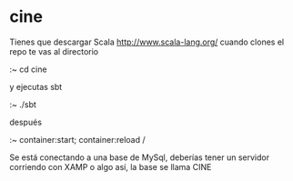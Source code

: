 cine
====

Tienes que descargar Scala http://www.scala-lang.org/
cuando clones el repo te vas al directorio 

:~ cd cine

y ejecutas sbt

:~ ./sbt

después

:~ container:start; container:reload /

Se está conectando a una base de MySql, deberías tener un servidor corriendo con XAMP o algo así, la base se llama CINE
